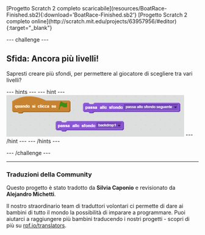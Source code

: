 <div class="p-hero-buttons">
  [Progetto Scratch 2 completo scaricabile](resources/BoatRace-Finished.sb2){:download='BoatRace-Finished.sb2'}
  [Progetto Scratch 2 completo online](http://scratch.mit.edu/projects/63957956/#editor){:target="_blank"}
</div>

--- challenge ---

## Sfida: Ancora più livelli!

Sapresti creare più sfondi, per permettere al giocatore di scegliere tra vari livelli?

--- hints --- 
--- hint --- 
![screenshot](images/boat-levels-blocks.png) 
--- /hint --- 
--- /hints ---

--- /challenge ---

***

### Traduzioni della Community
Questo progetto è stato tradotto da **Silvia Caponio** e revisionato da **Alejandro Michetti**.

Il nostro straordinario team di traduttori volontari ci permette di dare ai bambini di tutto il mondo la possibilità di imparare a programmare. Puoi aiutarci a raggiungere più bambini traducendo i nostri progetti - scopri di più su [rpf.io/translators](https://rpf.io/translators).
